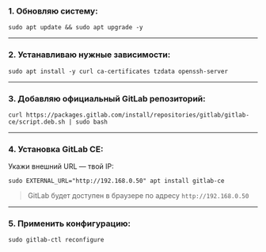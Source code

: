 ### 1. Обновляю систему:

`sudo apt update && sudo apt upgrade -y`

---

### 2. Устанавливаю нужные зависимости:

`sudo apt install -y curl ca-certificates tzdata openssh-server`

---

### 3. Добавляю официальный GitLab репозиторий:

`curl https://packages.gitlab.com/install/repositories/gitlab/gitlab-ce/script.deb.sh | sudo bash`

---

### 4. Установка GitLab CE:

Укажи внешний URL — твой IP:

`sudo EXTERNAL_URL="http://192.168.0.50" apt install gitlab-ce`

> GitLab будет доступен в браузере по адресу `http://192.168.0.50`

---

### 5. Применить конфигурацию:

`sudo gitlab-ctl reconfigure`
